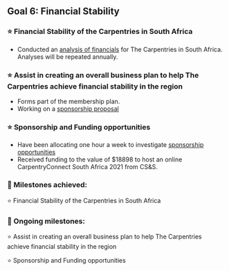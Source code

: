 ## Goal 6: Financial Stability
### :star: Financial Stability of the Carpentries in South Africa
- Conducted an [analysis of financials](https://docs.google.com/spreadsheets/d/1_Cav15opkKIhRRnqesRDP5Fx3XBTsppldM4Y2COG4gU/edit#gid=544193854) for The Carpentries in South Africa. Analyses will be repeated annually. 
### :star: Assist in creating an overall business plan to help The Carpentries achieve financial stability in the region
- Forms part of the membership plan.
- Working on a [sponsorship proposal](https://docs.google.com/document/d/1tvxoJnqKUh-KxxnvWKF6ZrGdjOyjt3sDNPWqt4w5oOY/edit)
### :star: Sponsorship and Funding opportunities
- Have been allocating one hour a week to investigate [sponsorship opportunities](https://docs.google.com/document/d/1REzrWfbeKD6GGWPTtaL2iEI_wNQxen61sbazzYUUzWk/edit?ts=5ea777f3)
- Received funding to the value of $18898 to host an online CarpentryConnect South Africa 2021 from CS&S. 


### :large_blue_diamond: Milestones achieved:
:star: Financial Stability of the Carpentries in South Africa

### :large_blue_diamond: Ongoing milestones:
:star: Assist in creating an overall business plan to help The Carpentries achieve financial stability in the region

:star: Sponsorship and Funding opportunities
